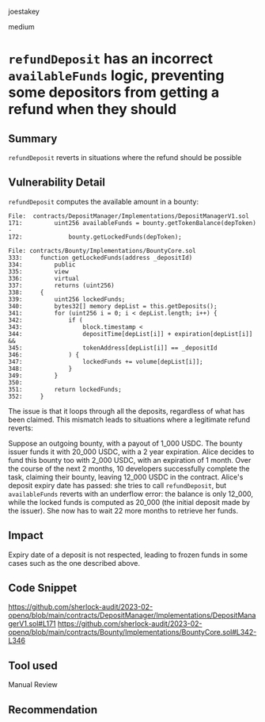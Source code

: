 joestakey

medium

# `refundDeposit` has an incorrect `availableFunds` logic, preventing some depositors from getting a refund when they should

## Summary
`refundDeposit` reverts in situations where the refund should be possible

## Vulnerability Detail
`refundDeposit` computes the available amount in a bounty:
```solidity
File:  contracts/DepositManager/Implementations/DepositManagerV1.sol
171:         uint256 availableFunds = bounty.getTokenBalance(depToken) -
172:             bounty.getLockedFunds(depToken);
```

```solidity
File: contracts/Bounty/Implementations/BountyCore.sol
333:     function getLockedFunds(address _depositId)
334:         public
335:         view
336:         virtual
337:         returns (uint256)
338:     {
339:         uint256 lockedFunds;
340:         bytes32[] memory depList = this.getDeposits();
341:         for (uint256 i = 0; i < depList.length; i++) {
342:             if (
343:                 block.timestamp <
344:                 depositTime[depList[i]] + expiration[depList[i]] &&
345:                 tokenAddress[depList[i]] == _depositId
346:             ) {
347:                 lockedFunds += volume[depList[i]];
348:             }
349:         }
350: 
351:         return lockedFunds;
352:     }
```

The issue is that it loops through all the deposits, regardless of what has been claimed. This mismatch leads to situations where a legitimate refund reverts:

Suppose an outgoing bounty, with a payout of 1_000 USDC. The bounty issuer funds it with 20_000 USDC, with a 2 year expiration.
Alice decides to fund this bounty too with 2_000 USDC, with an expiration of 1 month.
Over the course of the next 2 months, 10 developers successfully complete the task, claiming their bounty, leaving 12_000 USDC in the contract.
Alice's deposit expiry date has passed: she tries to call `refundDeposit`, but `availableFunds` reverts with an underflow error: the balance is only 12_000, while the locked funds is computed as 20_000 (the initial deposit made by the issuer). She now has to wait 22 more months to retrieve her funds.

## Impact
Expiry date of a deposit is not respected, leading to frozen funds in some cases such as the one described above.

## Code Snippet
https://github.com/sherlock-audit/2023-02-openq/blob/main/contracts/DepositManager/Implementations/DepositManagerV1.sol#L171
https://github.com/sherlock-audit/2023-02-openq/blob/main/contracts/Bounty/Implementations/BountyCore.sol#L342-L346

## Tool used
Manual Review

## Recommendation
